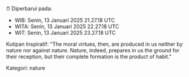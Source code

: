 ⏰ Diperbarui pada:
- WIB: Senin, 13 Januari 2025 21.27.18 UTC
- WITA: Senin, 13 Januari 2025 22.27.18 UTC
- WIT: Senin, 13 Januari 2025 23.27.18 UTC

Kutipan Inspiratif:
"The moral virtues, then, are produced in us neither by nature nor against nature. Nature, indeed, prepares in us the ground for their reception, but their complete formation is the product of habit."


Kategori: nature


